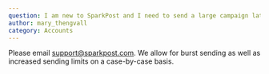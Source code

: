 ```yaml
---
question: I am new to SparkPost and I need to send a large campaign later this week can I get my sending limit increased?
author: mary_thengvall
category: Accounts
---
```

Please email [support@sparkpost.com](mailto:support@sparkpost.com). We allow for burst sending as well as increased sending limits on a case-by-case basis.
